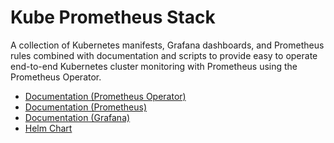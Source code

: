 # Kube Prometheus Stack

A collection of Kubernetes manifests, Grafana dashboards, and Prometheus rules combined with documentation and scripts to provide easy to operate end-to-end Kubernetes cluster monitoring with Prometheus using the Prometheus Operator.

- [Documentation (Prometheus Operator)](https://prometheus-operator.dev/docs/getting-started/introduction/)
- [Documentation (Prometheus)](https://prometheus.io/docs/introduction/overview/)
- [Documentation (Grafana)](https://grafana.com/docs/grafana/latest/)
- [Helm Chart](https://github.com/prometheus-community/helm-charts/tree/main/charts/kube-prometheus-stack)
